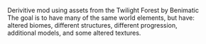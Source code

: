 Derivitive mod using assets from the Twilight Forest by Benimatic<br>
The goal is to have many of the same world elements, but have:<br>
altered biomes, different structures, different progression,<br>
additional models, and some altered textures.
